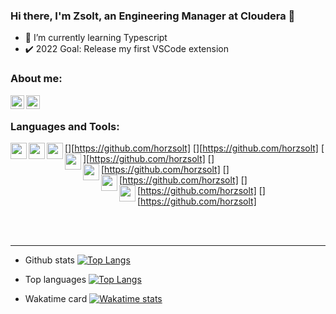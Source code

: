 ### Hi there, I'm Zsolt, an Engineering Manager at Cloudera :wave:

- :open_book: I’m currently learning Typescript
- :heavy_check_mark: 2022 Goal: Release my first VSCode extension

### About me:
[<img align="left" alt="LinkedIn" width="22px" src="https://cdn.jsdelivr.net/npm/simple-icons@v3/icons/linkedin.svg" />](www.linkedin.com/in/horzsolt)
[<img align="left" alt="YouTube" width="22px" src="https://cdn.jsdelivr.net/npm/simple-icons@v3/icons/youtube.svg" />](https://www.youtube.com/channel/UCTbham0DsCPhpsC0dPymikA)

<br />

### Languages and Tools:

[<img align="left" alt=" " width="26px" src="https://cdn.jsdelivr.net/npm/simple-icons@v3/icons/visualstudiocode.svg" />][https://github.com/horzsolt]
[<img align="left" alt=" " width="26px" src="https://cdn.jsdelivr.net/npm/simple-icons@v3/icons/git.svg" />][https://github.com/horzsolt]
[<img align="left" alt=" " width="26px" src="https://cdn.jsdelivr.net/npm/simple-icons@v3/icons/github.svg" />][https://github.com/horzsolt]
[<img align="left" alt=" " width="26px" src="https://cdn.jsdelivr.net/npm/simple-icons@v3/icons/abletonlive.svg" />][https://github.com/horzsolt]
[<img align="left" alt=" " width="26px" src="https://cdn.jsdelivr.net/npm/simple-icons@v3/icons/amazonaws.svg" />][https://github.com/horzsolt]
[<img align="left" alt=" " width="26px" src="https://cdn.jsdelivr.net/npm/simple-icons@v3/icons/java.svg" />][https://github.com/horzsolt]
[<img align="left" alt=" " width="26px" src="https://cdn.jsdelivr.net/npm/simple-icons@v3/icons/csharp.svg" />][https://github.com/horzsolt]

<br />
<br />

---

- Github stats
[![Top Langs](https://github-readme-stats.vercel.app/api?username=horzsolt&show_icons=true&count_private=true&hide_border=true)](https://github.com/horzsolt)

- Top languages
[![Top Langs](https://github-readme-stats.vercel.app/api/top-langs/?username=horzsolt&show_icons=true&count_private=true&hide_border=true)](https://github.com/horzsolt)

- Wakatime card
[![Wakatime stats](https://github-readme-stats.vercel.app/api/wakatime?username=horzsolt)](https://github.com/horzsolt)



